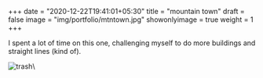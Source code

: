 +++
date = "2020-12-22T19:41:01+05:30"
title = "mountain town"
draft = false
image = "img/portfolio/mtntown.jpg"
showonlyimage = true
weight = 1
+++

I spent a lot of time on this one, challenging myself to do more buildings and straight lines (kind of).

![trash](/img/portfolio/mtntown.jpg)\
